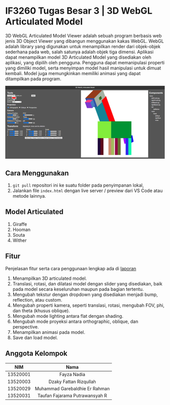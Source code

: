 # <b>IF3260 Tugas Besar 3</b> | 3D WebGL Articulated Model

3D WebGL Articulated Model Viewer adalah sebuah program berbasis web jenis 3D Object Viewer yang dibangun menggunakan kakas WebGL. WebGL adalah library yang digunakan untuk menampilkan render dari objek-objek sederhana pada web, salah satunya adalah objek tiga dimensi. Aplikasi dapat menampilkan model 3D Articulated Model yang disediakan oleh aplikasi, yang dipilih oleh pengguna. Pengguna dapat memanipulasi properti yang dimiliki model, serta menyimpan model hasil manipulasi untuk dimuat kembali. Model juga memungkinkan memiliki animasi yang dapat ditampilkan pada program.

![Screenshot](/image/screenshot.png)

## Cara Menggunakan
1. `git pull` repositori ini ke suatu folder pada penyimpanan lokal,
2. Jalankan file `index.html` dengan live server / preview dari VS Code atau metode lainnya.

## Model Articulated
1. Giraffe
2. Hooman
3. Souta
4. Wither

## Fitur
Penjelasan fitur serta cara penggunaan lengkap ada di [laporan](/doc/IF3260-Laporan-Tubes-3.pdf)
1. Menampilkan 3D articulated model.
2. Translasi, rotasi, dan dilatasi model dengan slider yang disediakan, baik pada model secara keseluruhan maupun pada bagian tertentu.
3. Mengubah tekstur dengan dropdown yang disediakan menjadi bump, reflection, atau custom.
4. Mengubah properti kamera, seperti translasi, rotasi, mengubah FOV, phi, dan theta (khusus oblique).
5. Mengubah mode lighting antara flat dengan shading.
6. Mengubah mode proyeksi antara orthographic, oblique, dan perspective.
7. Menampilkan animasi pada model.
8. Save dan load model.

## Anggota Kelompok
| NIM | Nama |
| :-: | :--: |
| 13520001 | Fayza Nadia |
| 13520003 | Dzaky Fattan Rizqullah |
| 13520029 | Muhammad Garebaldhie Er Rahman |
| 13520031 | Taufan Fajarama Putrawansyah R |
